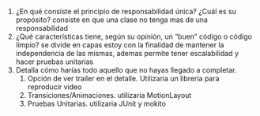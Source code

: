 1. ¿En qué consiste el principio de responsabilidad única? ¿Cuál es su propósito?
   consiste en que una clase no tenga mas de una responsabilidad
2. ¿Qué características tiene, según su opinión, un “buen” código o código limpio?
    se divide en capas estoy con la finalidad de mantener la independencia de las mismas, ademas
   permite tener escalabilidad y hacer pruebas unitarias
3. Detalla cómo harías todo aquello que no hayas llegado a completar.
   1. Opción de ver trailer en el detalle. Utilizaria un libreria para reproducir video
   2. Transiciones/Animaciones. utilizaria MotionLayout
   3. Pruebas Unitarias. utilizaria JUnit y mokito
   